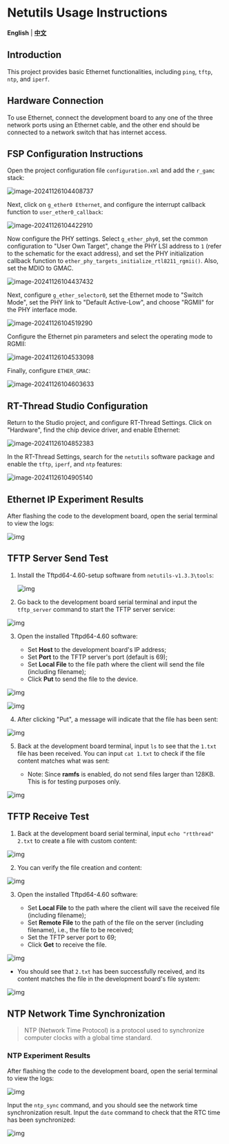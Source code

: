 # Netutils Usage Instructions

**English** | [**中文**](./README_zh.md)

## Introduction

This project provides basic Ethernet functionalities, including `ping`, `tftp`, `ntp`, and `iperf`.

## Hardware Connection

To use Ethernet, connect the development board to any one of the three network ports using an Ethernet cable, and the other end should be connected to a network switch that has internet access.

## FSP Configuration Instructions

Open the project configuration file `configuration.xml` and add the `r_gamc` stack:

![image-20241126104408737](figures/image-20241126104408737.png)

Next, click on `g_ether0 Ethernet`, and configure the interrupt callback function to `user_ether0_callback`:

![image-20241126104422910](figures/image-20241126104422910.png)

Now configure the PHY settings. Select `g_ether_phy0`, set the common configuration to "User Own Target", change the PHY LSI address to `1` (refer to the schematic for the exact address), and set the PHY initialization callback function to `ether_phy_targets_initialize_rtl8211_rgmii()`. Also, set the MDIO to GMAC.

![image-20241126104437432](figures/image-20241126104437432.png)

Next, configure `g_ether_selector0`, set the Ethernet mode to "Switch Mode", set the PHY link to "Default Active-Low", and choose "RGMII" for the PHY interface mode.

![image-20241126104519290](figures/image-20241126104519290.png)

Configure the Ethernet pin parameters and select the operating mode to RGMII:

![image-20241126104533098](figures/image-20241126104533098.png)

Finally, configure `ETHER_GMAC`:

![image-20241126104603633](figures/image-20241126104603633.png)

## RT-Thread Studio Configuration

Return to the Studio project, and configure RT-Thread Settings. Click on "Hardware", find the chip device driver, and enable Ethernet:

![image-20241126104852383](figures/image-20241126104852383.png)

In the RT-Thread Settings, search for the `netutils` software package and enable the `tftp`, `iperf`, and `ntp` features:

![image-20241126104905140](figures/image-20241126104905140.png)

## Ethernet IP Experiment Results

After flashing the code to the development board, open the serial terminal to view the logs:

![img](./figures/image1.png)

## **TFTP Server Send Test**

1. Install the Tftpd64-4.60-setup software from `netutils-v1.3.3\tools`:

   ![img](./figures/image2.png)

2. Go back to the development board serial terminal and input the `tftp_server` command to start the TFTP server service:

![img](./figures/image_1.png)

3. Open the installed Tftpd64-4.60 software:

   - Set **Host** to the development board's IP address;
   - Set **Port** to the TFTP server's port (default is 69);
   - Set **Local File** to the file path where the client will send the file (including filename);
   - Click **Put** to send the file to the device.

![img](./figures/image_2.png)

![img](./figures/image3.png)

4. After clicking "Put", a message will indicate that the file has been sent:

![img](./figures/image4.png)

5. Back at the development board terminal, input `ls` to see that the `1.txt` file has been received. You can input `cat 1.txt` to check if the file content matches what was sent:

   - Note: Since **ramfs** is enabled, do not send files larger than 128KB. This is for testing purposes only.

![img](./figures/image5.png)

## **TFTP Receive Test**

1. Back at the development board serial terminal, input `echo "rtthread" 2.txt` to create a file with custom content:

![img](./figures/image6.png)

2. You can verify the file creation and content:

![img](./figures/image7.png)

3. Open the installed Tftpd64-4.60 software:

   - Set **Local File** to the path where the client will save the received file (including filename);
   - Set **Remote File** to the path of the file on the server (including filename), i.e., the file to be received;
   - Set the TFTP server port to 69;
   - Click **Get** to receive the file.

![img](./figures/image8.png)

   - You should see that `2.txt` has been successfully received, and its content matches the file in the development board's file system:

![img](./figures/image9.png)

## NTP Network Time Synchronization

> NTP (Network Time Protocol) is a protocol used to synchronize computer clocks with a global time standard.

### NTP Experiment Results

After flashing the code to the development board, open the serial terminal to view the logs:

![img](./figures/image10.png)

Input the `ntp_sync` command, and you should see the network time synchronization result. Input the `date` command to check that the RTC time has been synchronized:

![img](./figures/image11.png)